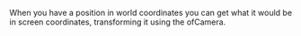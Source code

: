 When you have a position in world coordinates you can get what it would be in screen coordinates, transforming it using the ofCamera.

